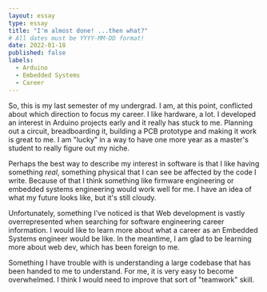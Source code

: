 ```yaml
---
layout: essay
type: essay
title: "I'm almost done! ...then what?"
# All dates must be YYYY-MM-DD format!
date: 2022-01-18
published: false
labels:
  - Arduino
  - Embedded Systems
  - Career
---
```

So, this is my last semester of my undergrad. I am, at this point, conflicted about which direction to focus my career. I like hardware, a lot. I developed an interest in Arduino projects early and it really has stuck to me. Planning out a circuit, breadboarding it, building a PCB prototype and making it work is great to me. I am "lucky" in a way to have one more year as a master's student to really figure out my niche.

Perhaps the best way to describe my interest in software is that I like having something *real*, something physical that I can see be affected by the code I write. Because of that I think something like firmware engineering or embedded systems engineering would work well for me. I have an idea of what my future looks like, but it's still cloudy.

Unfortunately, something I've noticed is that Web development is vastly overrepresented when searching for software engineering career information. I would like to learn more about what a career as an Embedded Systems engineer would be like. In the meantime, I am glad to be learning more about web dev, which has been foreign to me.

Something I have trouble with is understanding a large codebase that has been handed to me to understand. For me, it is very easy to become overwhelmed. I think I would need to improve that sort of "teamwork" skill.
